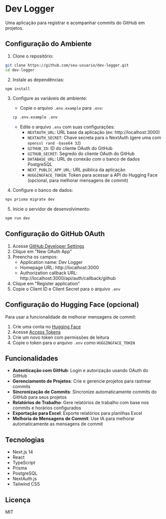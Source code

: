 # Dev Logger

Uma aplicação para registrar e acompanhar commits do GitHub em projetos.

## Configuração do Ambiente

1. Clone o repositório:
```bash
git clone https://github.com/seu-usuario/dev-logger.git
cd dev-logger
```

2. Instale as dependências:
```bash
npm install
```

3. Configure as variáveis de ambiente:
   - Copie o arquivo `.env.example` para `.env`:
   ```bash
   cp .env.example .env
   ```
   - Edite o arquivo `.env` com suas configurações:
     - `NEXTAUTH_URL`: URL base da aplicação (ex: http://localhost:3000)
     - `NEXTAUTH_SECRET`: Chave secreta para o NextAuth (gere uma com `openssl rand -base64 32`)
     - `GITHUB_ID`: ID do cliente OAuth do GitHub
     - `GITHUB_SECRET`: Segredo do cliente OAuth do GitHub
     - `DATABASE_URL`: URL de conexão com o banco de dados PostgreSQL
     - `NEXT_PUBLIC_APP_URL`: URL pública da aplicação
     - `HUGGINGFACE_TOKEN`: Token para acessar a API do Hugging Face (opcional, para melhorar mensagens de commit)

4. Configure o banco de dados:
```bash
npx prisma migrate dev
```

5. Inicie o servidor de desenvolvimento:
```bash
npm run dev
```

## Configuração do GitHub OAuth

1. Acesse [GitHub Developer Settings](https://github.com/settings/developers)
2. Clique em "New OAuth App"
3. Preencha os campos:
   - Application name: Dev Logger
   - Homepage URL: http://localhost:3000
   - Authorization callback URL: http://localhost:3000/api/auth/callback/github
4. Clique em "Register application"
5. Copie o Client ID e Client Secret para o arquivo `.env`

## Configuração do Hugging Face (opcional)

Para usar a funcionalidade de melhorar mensagens de commit:

1. Crie uma conta no [Hugging Face](https://huggingface.co/)
2. Acesse [Access Tokens](https://huggingface.co/settings/tokens)
3. Crie um novo token com permissões de leitura
4. Copie o token para o arquivo `.env` como `HUGGINGFACE_TOKEN`

## Funcionalidades

- **Autenticação com GitHub**: Login e autorização usando OAuth do GitHub
- **Gerenciamento de Projetos**: Crie e gerencie projetos para rastrear commits
- **Sincronização de Commits**: Sincronize automaticamente commits do GitHub para seus projetos
- **Relatórios de Trabalho**: Gere relatórios de trabalho com base nos commits e horários configurados
- **Exportação para Excel**: Exporte relatórios para planilhas Excel
- **Melhoria de Mensagens de Commit**: Use IA para melhorar automaticamente as mensagens de commit

## Tecnologias

- Next.js 14
- React
- TypeScript
- Prisma
- PostgreSQL
- NextAuth.js
- Tailwind CSS

## Licença

MIT 